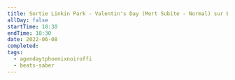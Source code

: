 ```yaml
---
title: Sortie Linkin Park - Valentin's Day (Mort Subite - Normal) sur Beat Saber
allDay: false
startTime: 18:30
endTime: 18:30
date: 2022-06-08
completed: 
tags:
  - agendaytphoenixnoiroffi
  - beats-saber
---
```

